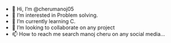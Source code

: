 - 👋 Hi, I’m @cherumanoj05
- 👀 I’m interested in Problem solving.
- 🌱 I’m currently learning C.
- 💞️ I’m looking to collaborate on any project
- 📫 How to reach me search manoj cheru on any social media... 

<!---
cherumanoj05/cherumanoj05 is a ✨ special ✨ repository because its `README.md` (this file) appears on your GitHub profile.
You can click the Preview link to take a look at your changes.
--->
